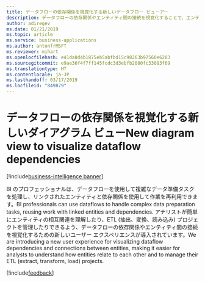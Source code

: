 ```yaml
---
title: データフローの依存関係を視覚化する新しいデータフロー ビューアー
description: データフローの依存関係やエンティティ間の接続を視覚化することで、エンティティの相互関連の理解や、ETL (抽出、変換、読み込み) プロジェクトの管理が容易になります。
author: adiregev
ms.date: 01/21/2019
ms.topic: article
ms.service: business-applications
ms.author: antonfrMSFT
ms.reviewer: mihart
ms.openlocfilehash: e41da8d4b1875eb5abfbd15c98263b97560e6283
ms.sourcegitcommit: e9ae36f4f7ff145fcdc3d3ebfb2080fc33083f69
ms.translationtype: HT
ms.contentlocale: ja-JP
ms.lasthandoff: 03/17/2019
ms.locfileid: "849879"
---
```

# <a name="new-diagram-view-to-visualize-dataflow-dependencies"></a><span data-ttu-id="94f5f-103">データフローの依存関係を視覚化する新しいダイアグラム ビュー</span><span class="sxs-lookup"><span data-stu-id="94f5f-103">New diagram view to visualize dataflow dependencies</span></span>

[!include[business-intelligence banner](../../../includes/business-intelligence.md)]

<span data-ttu-id="94f5f-104">BI のプロフェッショナルは、データフローを使用して複雑なデータ準備タスクを処理し、リンクされたエンティティと依存関係を使用して作業を再利用できます。</span><span class="sxs-lookup"><span data-stu-id="94f5f-104">BI professionals can use dataflows to handle complex data preparation tasks, reusing work with linked entities and dependencies.</span></span> <span data-ttu-id="94f5f-105">アナリストが簡単にエンティティの相互関連を理解したり、ETL (抽出、変換、読み込み) プロジェクトを管理したりできるよう、データフローの依存関係やエンティティ間の接続を視覚化するための新しいユーザー エクスペリエンスが導入されています。</span><span class="sxs-lookup"><span data-stu-id="94f5f-105">We are introducing a new user experience for visualizing dataflow dependencies and connections between entities, making it easier for analysts to understand how entities relate to each other and to manage their ETL (extract, transform, load) projects.</span></span>

[!include[feedback](../../includes/service-feedback.md)]